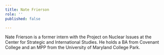 ```yaml
---
title: Nate Frierson
role: ''
published: false

---
```

Nate Frierson is a former intern with the Project on Nuclear Issues at the Center for Strategic and International Studies. He holds a BA from Covenant College and an MPP from the University of Maryland College Park.
